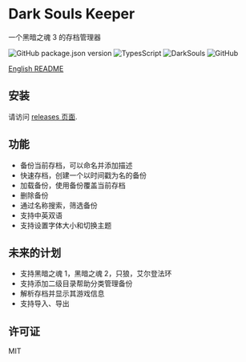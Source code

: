 # Dark Souls Keeper

一个黑暗之魂 3 的存档管理器

![GitHub package.json version](https://img.shields.io/github/package-json/v/Gu-Miao/dark-souls-keeper?style=flat)
![TypesScript](https://img.shields.io/badge/lang-typescript-blue?style=flat)
![DarkSouls](https://img.shields.io/badge/topic-darksouls-red?style=flat)
![GitHub](https://img.shields.io/github/license/Gu-Miao/dark-souls-keeper)

[English README](./README.md)

## 安装

请访问 [releases 页面](https://github.com/Gu-Miao/dark-souls-keeper/releases).

## 功能

- 备份当前存档，可以命名并添加描述
- 快速存档，创建一个以时间戳为名的备份
- 加载备份，使用备份覆盖当前存档
- 删除备份
- 通过名称搜索，筛选备份
- 支持中英双语
- 支持设置字体大小和切换主题

## 未来的计划

- 支持黑暗之魂 1，黑暗之魂 2，只狼，艾尔登法环
- 支持添加二级目录帮助分类管理备份
- 解析存档并显示其游戏信息
- 支持导入、导出

## 许可证

MIT
